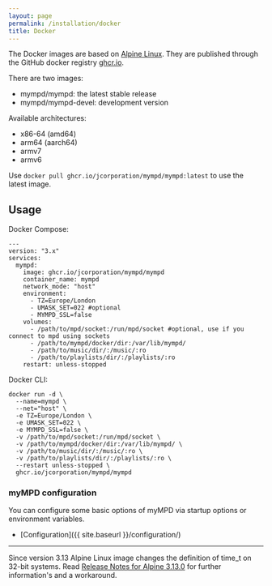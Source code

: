 ```yaml
---
layout: page
permalink: /installation/docker
title: Docker
---
```


The Docker images are based on [Alpine Linux](https://alpinelinux.org). They are published through the GitHub docker registry [ghcr.io](https://github.com/jcorporation?tab=packages).

There are two images:
- mympd/mympd: the latest stable release
- mympd/mympd-devel: development version

Available architectures:
- x86-64 (amd64)
- arm64 (aarch64)
- armv7
- armv6

Use ``docker pull ghcr.io/jcorporation/mympd/mympd:latest`` to use the latest image.

## Usage

Docker Compose: 
```
---
version: "3.x"
services:
  mympd:
    image: ghcr.io/jcorporation/mympd/mympd
    container_name: mympd
    network_mode: "host"
    environment:
      - TZ=Europe/London
      - UMASK_SET=022 #optional
      - MYMPD_SSL=false
    volumes:
      - /path/to/mpd/socket:/run/mpd/socket #optional, use if you connect to mpd using sockets
      - /path/to/mympd/docker/dir:/var/lib/mympd/
      - /path/to/music/dir/:/music/:ro
      - /path/to/playlists/dir/:/playlists/:ro
    restart: unless-stopped
```

Docker CLI:
```
docker run -d \
  --name=mympd \
  --net="host" \
  -e TZ=Europe/London \
  -e UMASK_SET=022 \
  -e MYMPD_SSL=false \
  -v /path/to/mpd/socket:/run/mpd/socket \
  -v /path/to/mympd/docker/dir:/var/lib/mympd/ \
  -v /path/to/music/dir/:/music/:ro \
  -v /path/to/playlists/dir/:/playlists/:ro \
  --restart unless-stopped \
  ghcr.io/jcorporation/mympd/mympd
```

### myMPD configuration

You can configure some basic options of myMPD via startup options or environment variables.

- [Configuration]({{ site.baseurl }}/configuration/)

***

Since version 3.13 Alpine Linux image changes the definition of time_t on 32-bit systems. Read [Release Notes for Alpine 3.13.0](https://wiki.alpinelinux.org/wiki/Release_Notes_for_Alpine_3.13.0#time64_requirements) for further information's and a workaround.
